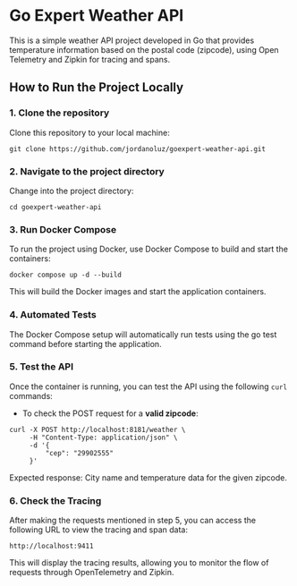 # Go Expert Weather API

This is a simple weather API project developed in Go that provides temperature information based on the postal code (zipcode), using Open Telemetry and Zipkin for tracing and spans.

## How to Run the Project Locally

### 1. Clone the repository

Clone this repository to your local machine:

```
git clone https://github.com/jordanoluz/goexpert-weather-api.git
```

### 2. Navigate to the project directory

Change into the project directory:

```
cd goexpert-weather-api
```

### 3. Run Docker Compose

To run the project using Docker, use Docker Compose to build and start the containers:

```
docker compose up -d --build
```

This will build the Docker images and start the application containers.

### 4. Automated Tests

The Docker Compose setup will automatically run tests using the go test command before starting the application.

### 5. Test the API

Once the container is running, you can test the API using the following `curl` commands:

- To check the POST request for a **valid zipcode**:

```
curl -X POST http://localhost:8181/weather \
     -H "Content-Type: application/json" \
     -d '{
         "cep": "29902555"
     }'

```

Expected response: City name and temperature data for the given zipcode.

### 6. Check the Tracing

After making the requests mentioned in step 5, you can access the following URL to view the tracing and span data:

```
http://localhost:9411
```

This will display the tracing results, allowing you to monitor the flow of requests through OpenTelemetry and Zipkin.
